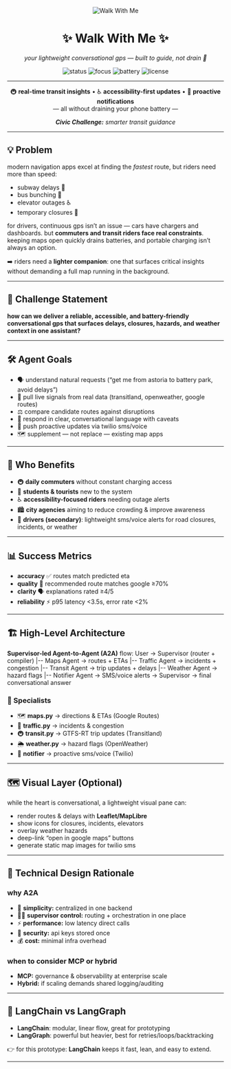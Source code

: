 <p align="center">
  <img src="https://img.shields.io/badge/Walk%20With%20Me-🚶‍♀️-222222?style=for-the-badge" alt="Walk With Me" />
</p>

<h1 align="center">✨ Walk With Me ✨</h1>
<p align="center"><i>your lightweight conversational gps — built to guide, not drain 🔋</i></p>

<p align="center">
  <img alt="status" src="https://img.shields.io/badge/status-prototype-blue?style=flat-square">
  <img alt="focus"  src="https://img.shields.io/badge/focus-transit%20insights-6aa84f?style=flat-square">
  <img alt="battery" src="https://img.shields.io/badge/battery-friendly-ffd966?style=flat-square">
  <img alt="license" src="https://img.shields.io/badge/license-MIT-888?style=flat-square">
</p>

---

<p align="center">
  🚇 <b>real-time transit insights</b> • ♿ <b>accessibility-first updates</b> • 🔔 <b>proactive notifications</b>  
  <br>— all without draining your phone battery —
</p>

<p align="center">
  <i><b>Civic Challenge:</b> smarter transit guidance</i>
</p>

---

## 💡 Problem  
modern navigation apps excel at finding the *fastest* route, but riders need more than speed:  

- subway delays 🚉  
- bus bunching 🚌  
- elevator outages ♿  
- temporary closures 🚧  

for drivers, continuous gps isn’t an issue — cars have chargers and dashboards. but **commuters and transit riders face real constraints**. keeping maps open quickly drains batteries, and portable charging isn’t always an option.  

➡️ riders need a **lighter companion**: one that surfaces critical insights without demanding a full map running in the background.  

---

## 🎯 Challenge Statement  
**how can we deliver a reliable, accessible, and battery-friendly conversational gps that surfaces delays, closures, hazards, and weather context in one assistant?**  

---

## 🛠️ Agent Goals  
- 🗣️ understand natural requests (“get me from astoria to battery park, avoid delays”)  
- 🔎 pull live signals from real data (transitland, openweather, google routes)  
- ⚖️ compare candidate routes against disruptions  
- 💬 respond in clear, conversational language with caveats  
- 📲 push proactive updates via twilio sms/voice  
- 🗺️ supplement — not replace — existing map apps  

---

## 👥 Who Benefits  
- 🚇 **daily commuters** without constant charging access  
- 🎒 **students & tourists** new to the system  
- ♿ **accessibility-focused riders** needing outage alerts  
- 🏙️ **city agencies** aiming to reduce crowding & improve awareness  
- 🚗 **drivers (secondary)**: lightweight sms/voice alerts for road closures, incidents, or weather  

---

## 📊 Success Metrics  
- **accuracy** ✅ routes match predicted eta  
- **quality** 🌟 recommended route matches google ≥70%  
- **clarity** 🗣️ explanations rated ≥4/5  
- **reliability** ⚡ p95 latency <3.5s, error rate <2%  

---

## 🏗️ High-Level Architecture  

**Supervisor-led Agent-to-Agent (A2A)** flow:
User → Supervisor (router + compiler)
|-- Maps Agent → routes + ETAs
|-- Traffic Agent → incidents + congestion
|-- Transit Agent → trip updates + delays
|-- Weather Agent → hazard flags
|-- Notifier Agent → SMS/voice alerts
→ Supervisor → final conversational answer


### 🔹 Specialists  
- 🗺️ **maps.py** → directions & ETAs (Google Routes)  
- 🚦 **traffic.py** → incidents & congestion  
- 🚇 **transit.py** → GTFS-RT trip updates (Transitland)  
- 🌦️ **weather.py** → hazard flags (OpenWeather)  
- 📲 **notifier** → proactive sms/voice (Twilio)  

---

## 🗺️ Visual Layer (Optional)  
while the heart is conversational, a lightweight visual pane can:  

- render routes & delays with **Leaflet/MapLibre**  
- show icons for closures, incidents, elevators  
- overlay weather hazards  
- deep-link “open in google maps” buttons  
- generate static map images for twilio sms  

---

## 🤔 Technical Design Rationale  

### why A2A  
- 🎯 **simplicity:** centralized in one backend  
- 👩‍✈️ **supervisor control:** routing + orchestration in one place  
- ⚡ **performance:** low latency direct calls  
- 🔐 **security:** api keys stored once  
- 💰 **cost:** minimal infra overhead  

### when to consider MCP or hybrid  
- **MCP:** governance & observability at enterprise scale  
- **Hybrid:** if scaling demands shared logging/auditing  

---

## 🧩 LangChain vs LangGraph  

- **LangChain**: modular, linear flow, great for prototyping  
- **LangGraph**: powerful but heavier, best for retries/loops/backtracking  

👉 for this prototype: **LangChain** keeps it fast, lean, and easy to extend.  

---

